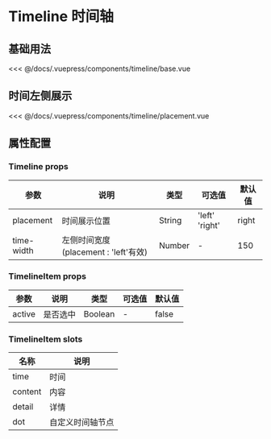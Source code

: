 # Timeline 时间轴

## 基础用法
<source-block>
  <timeline-base />
  <<< @/docs/.vuepress/components/timeline/base.vue
</source-block>

## 时间左侧展示
<source-block>
  <timeline-placement />
  <<< @/docs/.vuepress/components/timeline/placement.vue
</source-block>


## 属性配置
### Timeline props

| 参数 | 说明    | 类型 | 可选值  | 默认值   |
|---------- |-------- |---------- |-------------  |-------- |
| placement   | 时间展示位置  | String |   'left' 'right' |  right |
| time-width   | 左侧时间宽度(placement : 'left'有效)  | Number |   - |  150 |

### TimelineItem props
| 参数 | 说明    | 类型 | 可选值  | 默认值   |
|---------- |-------- |---------- |-------------  |-------- |
| active   | 是否选中  | Boolean |   - |  false |

### TimelineItem slots
| 名称 | 说明  |
|----- |----- |
| time  | 时间  |
| content  | 内容  |
| detail  | 详情  |
| dot  | 自定义时间轴节点  |


